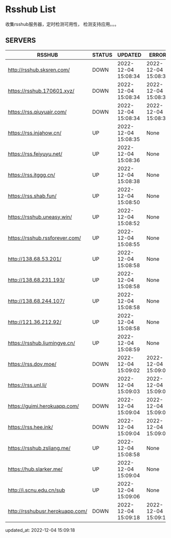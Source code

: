 # Rsshub List

收集rsshub服务器，定时检测可用性， 检测支持应用。。。


## SERVERS

|  RSSHUB   | STATUS  | UPDATED  | ERROR  | TWITTER |  
|  ----  | ----  | ----  | ----  | ---- |  
| http://rsshub.sksren.com/ | DOWN | 2022-12-04 15:08:34 | 2022-12-04 15:08:34 |  
| https://rsshub.170601.xyz/ | DOWN | 2022-12-04 15:08:34 | 2022-12-04 15:08:34 |  
| https://rss.qiuyuair.com/ | DOWN | 2022-12-04 15:08:34 | 2022-12-04 15:08:34 |  
| https://rss.injahow.cn/ | UP | 2022-12-04 15:08:35 | None ||  
| https://rss.feiyuyu.net/ | UP | 2022-12-04 15:08:36 | None |OK|  
| https://rss.itggg.cn/ | UP | 2022-12-04 15:08:38 | None ||  
| https://rss.shab.fun/ | UP | 2022-12-04 15:08:50 | None |OK|  
| https://rsshub.uneasy.win/ | UP | 2022-12-04 15:08:52 | None |OK|  
| https://rsshub.rssforever.com/ | UP | 2022-12-04 15:08:55 | None |OK|  
| http://138.68.53.201/ | UP | 2022-12-04 15:08:58 | None ||  
| http://138.68.231.193/ | UP | 2022-12-04 15:08:58 | None ||  
| http://138.68.244.107/ | UP | 2022-12-04 15:08:58 | None ||  
| http://121.36.212.92/ | UP | 2022-12-04 15:08:58 | None ||  
| https://rsshub.liumingye.cn/ | UP | 2022-12-04 15:08:59 | None |OK|  
| https://rss.dov.moe/ | DOWN | 2022-12-04 15:09:02 | 2022-12-04 15:09:02 |  
| https://rss.unl.li/ | DOWN | 2022-12-04 15:09:03 | 2022-12-04 15:09:03 |  
| https://guimi.herokuapp.com/ | DOWN | 2022-12-04 15:09:04 | 2022-12-04 15:09:04 |  
| https://rss.hee.ink/ | DOWN | 2022-12-04 15:09:04 | 2022-12-04 15:09:04 |  
| https://rsshub.zsliang.me/ | UP | 2022-12-04 15:08:58 | None |OK|  
| https://hub.slarker.me/ | UP | 2022-12-04 15:09:04 | None |OK|  
| http://i.scnu.edu.cn/sub | UP | 2022-12-04 15:09:06 | None ||  
| http://rsshubusr.herokuapp.com/ | DOWN | 2022-12-04 15:09:18 | 2022-12-04 15:09:18 |  
  

updated_at: 2022-12-04 15:09:18  
